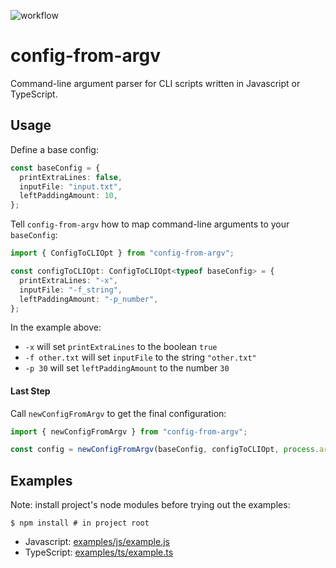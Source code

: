 ![workflow](https://github.com/desm/config-from-argv/actions/workflows/main.yml/badge.svg)

# config-from-argv

Command-line argument parser for CLI scripts written in Javascript or TypeScript.

## Usage

Define a base config:

```TypeScript
const baseConfig = {
  printExtraLines: false,
  inputFile: "input.txt",
  leftPaddingAmount: 10,
};
```

Tell `config-from-argv` how to map command-line arguments to your `baseConfig`:

```TypeScript
import { ConfigToCLIOpt } from "config-from-argv";

const configToCLIOpt: ConfigToCLIOpt<typeof baseConfig> = {
  printExtraLines: "-x",
  inputFile: "-f_string",
  leftPaddingAmount: "-p_number",
};
```

In the example above:

- `-x` will set `printExtraLines` to the boolean `true`
- `-f other.txt` will set `inputFile` to the string `"other.txt"`
- `-p 30` will set `leftPaddingAmount` to the number `30`

#### Last Step

Call `newConfigFromArgv` to get the final configuration:

```TypeScript
import { newConfigFromArgv } from "config-from-argv";

const config = newConfigFromArgv(baseConfig, configToCLIOpt, process.argv.slice(2));
```

## Examples

Note: install project's node modules before trying out the examples:

```Shell
$ npm install # in project root
```

- Javascript: [examples/js/example.js](examples/js/example.js)
- TypeScript: [examples/ts/example.ts](examples/ts/example.ts)
